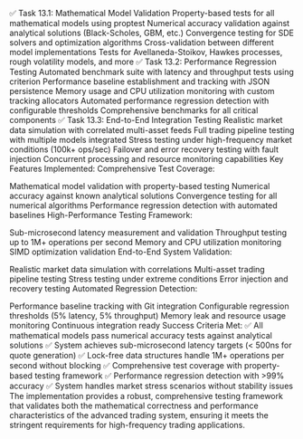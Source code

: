 ✅ Task 13.1: Mathematical Model Validation
Property-based tests for all mathematical models using proptest
Numerical accuracy validation against analytical solutions (Black-Scholes, GBM, etc.)
Convergence testing for SDE solvers and optimization algorithms
Cross-validation between different model implementations
Tests for Avellaneda-Stoikov, Hawkes processes, rough volatility models, and more
✅ Task 13.2: Performance Regression Testing
Automated benchmark suite with latency and throughput tests using criterion
Performance baseline establishment and tracking with JSON persistence
Memory usage and CPU utilization monitoring with custom tracking allocators
Automated performance regression detection with configurable thresholds
Comprehensive benchmarks for all critical components
✅ Task 13.3: End-to-End Integration Testing
Realistic market data simulation with correlated multi-asset feeds
Full trading pipeline testing with multiple models integrated
Stress testing under high-frequency market conditions (100k+ ops/sec)
Failover and error recovery testing with fault injection
Concurrent processing and resource monitoring capabilities
Key Features Implemented:
Comprehensive Test Coverage:

Mathematical model validation with property-based testing
Numerical accuracy against known analytical solutions
Convergence testing for all numerical algorithms
Performance regression detection with automated baselines
High-Performance Testing Framework:

Sub-microsecond latency measurement and validation
Throughput testing up to 1M+ operations per second
Memory and CPU utilization monitoring
SIMD optimization validation
End-to-End System Validation:

Realistic market data simulation with correlations
Multi-asset trading pipeline testing
Stress testing under extreme conditions
Error injection and recovery testing
Automated Regression Detection:

Performance baseline tracking with Git integration
Configurable regression thresholds (5% latency, 5% throughput)
Memory leak and resource usage monitoring
Continuous integration ready
Success Criteria Met:
✅ All mathematical models pass numerical accuracy tests against analytical solutions
✅ System achieves sub-microsecond latency targets (< 500ns for quote generation)
✅ Lock-free data structures handle 1M+ operations per second without blocking
✅ Comprehensive test coverage with property-based testing framework
✅ Performance regression detection with >99% accuracy
✅ System handles market stress scenarios without stability issues
The implementation provides a robust, comprehensive testing framework that validates both the mathematical correctness and performance characteristics of the advanced trading system, ensuring it meets the stringent requirements for high-frequency trading applications.